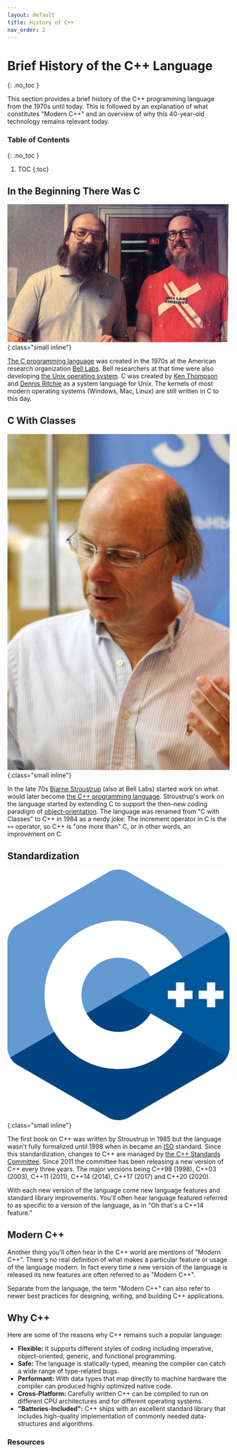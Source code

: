 ```yaml
---
layout: default
title: History of C++
nav_order: 2
---
```


<!--prettier-ignore-start-->
# Brief History of the C++ Language
{: .no_toc }

This section provides a brief history of the C++ programming language from the 1970s until today. This is followed by an explanation of what constitutes "Modern C++" and an overview of why this 40-year-old technology remains relevant today.

### Table of Contents
{: .no_toc }  

1. TOC
{:toc}

<!--prettier-ignore-end-->

## In the Beginning There Was C

![Unix and C creators Ken Thompson and Dennis Ritchie](Thompson_and_Ritchie_source_unknown.jpg){:class="small inline"}

[The C programming language](<https://en.wikipedia.org/wiki/C_(programming_language)>) was created in the 1970s at the American research organization [Bell Labs](https://en.wikipedia.org/wiki/Bell_Labs). Bell researchers at that time were also developing [the Unix operating system](https://en.wikipedia.org/wiki/Unix). C was created by [Ken Thompson](https://en.wikipedia.org/wiki/Ken_Thompson) and [Dennis Ritchie](https://en.wikipedia.org/wiki/Dennis_Ritchie) as a system language for Unix. The kernels of most modern operating systems (Windows, Mac, Linux) are still written in C to this day.

## C With Classes

![Creator of the C++ Language Bjarne Stroustrup - Photo by Julia Kryuchkova](Bjarne-Stroustrup_Photo_by_Julia_Kryuchkova.jpg){:class="small inline"}

In the late 70s [Bjarne Stroustrup](https://en.wikipedia.org/wiki/Bjarne_Stroustrup) (also at Bell Labs) started work on what would later become [the C++ programming language](https://en.wikipedia.org/wiki/C%2B%2B). Stroustrup's work on the language started by extending C to support the then-new coding paradigm of [object-orientation](https://en.wikipedia.org/wiki/Object-oriented_programming). The language was renamed from "C with Classes" to C++ in 1984 as a nerdy joke: The increment operator in C is the `++` operator, so C++ is "one more than" C, or in other words, an improvement on C.

## Standardization

![The C++ Logo by Jeremy Kratz](cpp_logo.png){:class="small inline"}

The first book on C++ was written by Stroustrup in 1985 but the language wasn't fully formalized until 1998 when in became an [ISO](https://en.wikipedia.org/wiki/International_Organization_for_Standardization) standard. Since this standardization, changes to C++ are managed by [the C++ Standards Committee](https://isocpp.org/std/the-committee). Since 2011 the committee has been releasing a new version of C++ every three years. The major versions being C++98 (1998), C++03 (2003), C++11 (2011), C++14 (2014), C++17 (2017) and C++20 (2020).

With each new version of the language come new language features and standard library improvements. You'll often hear language featured referred to as specific to a version of the language, as in "Oh that's a C++14 feature."

## Modern C++

Another thing you'll often hear in the C++ world are mentions of "Modern C++". There's no real definition of what makes a particular feature or usage of the language modern. In fact every time a new version of the language is released its new features are often referred to as "Modern C++".

Separate from the language, the term "Modern C++" can also refer to newer best practices for designing, writing, and building C++ applications.

## Why C++

Here are some of the reasons why C++ remains such a popular language:

- **Flexible:** It supports different styles of coding including imperative, object-oriented, generic, and functional programming.
- **Safe:** The language is statically-typed, meaning the compiler can catch a wide range of type-related bugs.
- **Performant:** With data types that map directly to machine hardware the compiler can produced highly optimized native code.
- **Cross-Platform:** Carefully written C++ can be compiled to run on different CPU architectures and for different operating systems.
- **"Batteries-Included":** C++ ships with an excellent standard library that includes high-quality implementation of commonly needed data-structures and algorithms.

### Resources
